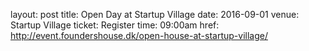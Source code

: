 layout: post
title: Open Day at Startup Village
date: 2016-09-01
venue: Startup Village
ticket: Register
time: 09:00am
href: http://event.foundershouse.dk/open-house-at-startup-village/

